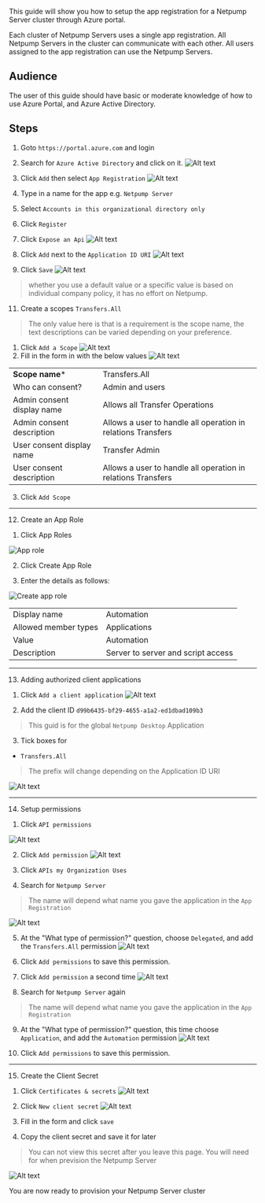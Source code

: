 This guide will show you how to setup the app registration for a Netpump Server cluster through Azure portal.

Each cluster of Netpump Servers uses a single app registration. All Netpump Servers in the cluster can communicate with each other. All users assigned to the app registration can use the Netpump Servers.

## Audience
The user of this guide should have basic or moderate knowledge of how to use Azure Portal, and Azure Active Directory.

## Steps

1. Goto `https://portal.azure.com` and login
2. Search for `Azure Active Directory` and click on it.
![Alt text][click-aad]

3. Click `Add` then select `App Registration`
![Alt text][click-add-app-registration]

4. Type in a name for the app e.g. `Netpump Server`

5. Select `Accounts in this organizational directory only`

6. Click `Register`
7. Click `Expose an Api`
![Alt text][click-expose-api]
8. Click `Add` next to the `Application ID URI`
![Alt text][expose-api-id-uri] 
9. Click `Save`
![Alt text][expose-api-id-uri-save]
> whether you use a default value or a specific value is based on individual company policy, it has no effort on Netpump.

11. Create a scopes `Transfers.All`
> The only value here is that is a requirement is the scope name, the text descriptions can be varied depending on your preference.

  1. Click `Add a Scope`
  ![Alt text][add-a-scope]
  2. Fill in the form in with the below values
![Alt text][transfer-all-form]

  |||
  | ------------- | ------------- |
  | **Scope name**\* | Transfers.All |
  | Who can consent?  | Admin and users |
  | Admin consent display name  | Allows all Transfer Operations |
  | Admin consent description | Allows a user to handle all operation in relations Transfers |
  | User consent display name  | Transfer Admin |
  | User consent description  | Allows a user to handle all operation in relations Transfers |

  3. Click `Add Scope` 
---
12. Create an App Role
>
  1. Click App Roles

![App role][300-approlemenu]

  2. Click Create App Role

  3. Enter the details as follows:

![Create app role](images/app-reg/400-approlecreate.png)

  |||
  | ------------- | ------------- |
  | Display name | Automation |
  | Allowed member types | Applications |
  | Value | Automation |
  | Description | Server to server and script access |

---
13. Adding authorized client applications
>
  1. Click `Add a client application`
![Alt text][add-client-application]

  2. Add the client ID `d99b6435-bf29-4655-a1a2-ed1dbad109b3`
 
  > This guid is for the global `Netpump Desktop` Application 

  3. Tick boxes for 
   * `Transfers.All`
   > The prefix will change depending on the Application ID URI 

  ![Alt text](images/app-reg/500-addclientapp.png)

---

14. Setup permissions
>
  1. Click `API permissions`

  ![Alt text](images/app-reg/550-apipermmenu.png)

  2. Click `Add permission`
  ![Alt text][click-add-permission]

  3. Click `APIs my Organization Uses`

  4. Search for `Netpump Server`
  > The name will depend what name you gave the application in the `App Registration`

  ![Alt text](images/app-reg/600-apipermapp.png)

  5. At the "What type of permission?" question, choose `Delegated`, and add the `Transfers.All` permission
  ![Alt text](images/app-reg/700-apipermscope.png)

  6. Click `Add permissions` to save this permission.

  7. Click `Add permission` a second time
  ![Alt text][click-add-permission]

  8. Search for `Netpump Server` again
  > The name will depend what name you gave the application in the `App Registration`

  9. At the "What type of permission?" question, this time choose `Application`, and add the `Automation` permission
  ![Alt text](images/app-reg/800-apipermauto.png)

  10. Click `Add permissions` to save this permission.

---
15. Create the Client Secret
>
  1. Click `Certificates & secrets`
  ![Alt text][create-certificates-secrets]

  2. Click `New client secret`
  ![Alt text][new-client-secret]

  3. Fill in the form and click `save`

  4. Copy the client secret and save it for later
  > You can not view this secret after you leave this page. You will need for when prevision the Netpump Server

  ![Alt text][copy-secret]

You are now ready to provision your Netpump Server cluster

[add-a-scope]: images/add-a-scope.png
[transfer-all-form]: images/transfer-all-form.png
[file-transfer]: images/file-transfer.png
[click-aad]: images/app-reg/100-aad.png
[click-add-app-registration]: images/app-reg/200-appreg.png
[click-app-registration-supported]: images/app-registration-supported.png
[click-expose-api]: images/click-expose-api.png
[expose-api-id-uri]: images/expose-api-id-uri.png
[expose-api-id-uri-save]: images/expose-api-id-uri-save.png
[add-client-application]: images/add-client-application.png
[client-id]: images/client-id.png
[client-authorized-scopes]: images/client-authorized-scopes.png
[click-api-permissions]: images/click-api-permissions.png
[click-add-permission]: images/click-add-permission.png
[click-my-apis]: images/click-my-apis.png
[click-my-apis-netpump-server]: images/click-my-apis-netpump-server.png
[my-apis-add-file-transfer]: images/my-apis-add-file-transfer.png
[my-apis-add-transfers-all]: images/my-apis-add-transfers-all.png
[create-certificates-secrets]: images/create-certificates-secrets.png
[new-client-secret]: images/new-client-secret.png
[copy-secret]: images/copy-secret.png
[300-approlemenu]: images/app-reg/300-approlemenu.png
